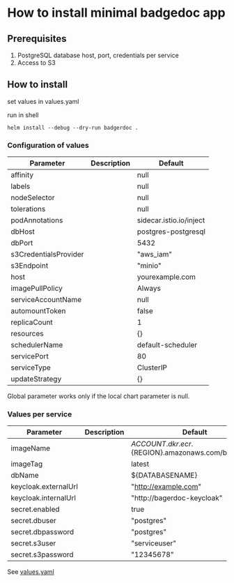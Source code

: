 # How to install minimal badgedoc app

## Prerequisites

1. PostgreSQL database host, port, credentials per service
2. Access to S3

## How to install

set values in values.yaml

run in shell
```shell
helm install --debug --dry-run badgerdoc .
```

### Configuration of values

| Parameter                          | Description        | Default                                          |
|------------------------------------|--------------------|--------------------------------------------------|
| affinity | | null
| labels | | null
| nodeSelector | | null
| tolerations | | null
| podAnnotations | | sidecar.istio.io/inject | | "false"
| dbHost | | postgres-postgresql
| dbPort | | 5432
| s3CredentialsProvider | | "aws_iam"
| s3Endpoint | | "minio"
| host | | yourexample.com
| imagePullPolicy | | Always
| serviceAccountName | | null
| automountToken | | false
| replicaCount | | 1
| resources | | {}
| schedulerName | | default-scheduler
| servicePort | | 80
| serviceType | | ClusterIP
| updateStrategy | | {}

Global parameter works only if the local chart parameter is null.

### Values per service

| Parameter                          | Description        | Default                                          |
|------------------------------------|--------------------|--------------------------------------------------|
imageName | | ${ACCOUNT}.dkr.ecr.${REGION}.amazonaws.com/badgerdoc
imageTag | | latest
dbName | | ${DATABASENAME}
keycloak.externalUrl | | "http://example.com"
keycloak.internalUrl | | "http://bagerdoc-keycloak"
secret.enabled | | true
secret.dbuser | | "postgres"
secret.dbpassword | | "postgres"
secret.s3user | | "serviceuser"
secret.s3password | | "12345678"

See [values.yaml](values.yaml)
